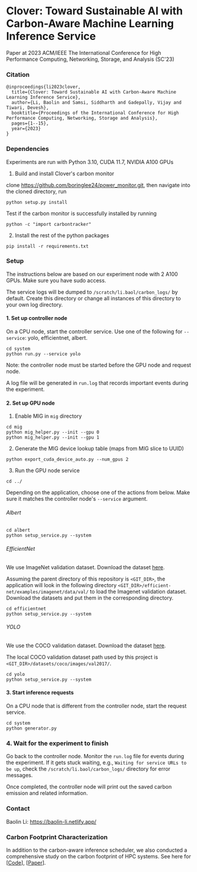 # Clover: Toward Sustainable AI with Carbon-Aware Machine Learning Inference Service

Paper at 2023 ACM/IEEE The International Conference for High Performance Computing, Networking, Storage, and Analysis (SC'23)

### Citation

```
@inproceedings{li2023clover,
  title={Clover: Toward Sustainable AI with Carbon-Aware Machine Learning Inference Service},
  author={Li, Baolin and Samsi, Siddharth and Gadepally, Vijay and Tiwari, Devesh},
  booktitle={Proceedings of the International Conference for High Performance Computing, Networking, Storage and Analysis},
  pages={1--15},
  year={2023}
}
```

### Dependencies

Experiments are run with Python 3.10, CUDA 11.7, NVIDIA A100 GPUs

1. Build and install Clover's carbon monitor 

clone https://github.com/boringlee24/power_monitor.git, then navigate into the cloned directory, run

```
python setup.py install
```

Test if the carbon monitor is successfully installed by running

```
python -c "import carbontracker"
```

2. Install the rest of the python packages

```
pip install -r requirements.txt
```

### Setup

The instructions below are based on our experiment node with 2 A100 GPUs. Make sure you have sudo access.

The service logs will be dumped to ``/scratch/li.baol/carbon_logs/`` by default. Create this directory or change all instances of this directory to your own log directory.

#### 1. Set up controller node

On a CPU node, start the controller service. Use one of the following for ``--service``: yolo, efficientnet, albert.

```
cd system
python run.py --service yolo
```
Note: the controller node must be started before the GPU node and request node.

A log file will be generated in ``run.log`` that records important events during the experiment.

#### 2. Set up GPU node

1. Enable MIG in ``mig`` directory
```
cd mig
python mig_helper.py --init --gpu 0
python mig_helper.py --init --gpu 1
```

2. Generate the MIG device lookup table (maps from MIG slice to UUID)

```
python export_cuda_device_auto.py --num_gpus 2
```

3. Run the GPU node service
```
cd ../
```
Depending on the application, choose one of the actions from below. Make sure it matches the controller node's ``--service`` argument.

###### Albert
```
cd albert
python setup_service.py --system
```
###### EfficientNet
We use ImageNet validation dataset. Download the dataset [here](https://github.com/pytorch/examples/blob/main/imagenet/extract_ILSVRC.sh).

Assuming the parent directory of this repository is ``<GIT_DIR>``, the application will look in the following directory ``<GIT_DIR>/efficient-net/examples/imagenet/data/val/`` to load the Imagenet validation dataset. Download the datasets and put them in the corresponding directory. 

```
cd efficientnet
python setup_service.py --system
```

###### YOLO
We use the COCO validation dataset. Download the dataset [here](https://cocodataset.org/#download).

The local COCO validation dataset path used by this project is ``<GIT_DIR>/datasets/coco/images/val2017/``.

```
cd yolo
python setup_service.py --system
```

#### 3. Start inference requests

On a CPU node that is different from the controller node, start the request service. 
```
cd system
python generator.py
```

### 4. Wait for the experiment to finish

Go back to the controller node. Monitor the ``run.log`` file for events during the experiment. If it gets stuck waiting, e.g., ``Waiting for service URLs to be up``, check the ``/scratch/li.baol/carbon_logs/`` directory for error messages.

Once completed, the controller node will print out the saved carbon emission and related information.

### Contact

Baolin Li: https://baolin-li.netlify.app/

### Carbon Footprint Characterization

In addition to the carbon-aware inference scheduler, we also conducted a comprehensive study on the carbon footprint of HPC systems. See here for [[Code](https://github.com/boringlee24/sc23-sustainability)], [[Paper](https://dl.acm.org/doi/10.1145/3581784.3607035)].